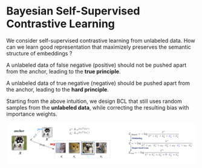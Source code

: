 # Bayesian Self-Supervised Contrastive Learning
We consider self-supervised contrastive learning from unlabeled data. 
How can we learn good representation that maximizely preserves the semantic structure of embeddings ?

A unlabeled data of false negative (positive) should not be pushed apart from the anchor, leading to the 
**true principle**.

A unlabeled data of true negative (negative) should be pushed apart from the anchor, leading to the **hard principle**.

Starting from the above intuition, we design BCL that still uses random samples from the **unlabeled data**, while correcting the resulting bias with importance weights.

![illustrative](https://github.com/liubin06/BCL/blob/main/pic/illustrative.jpeg)
